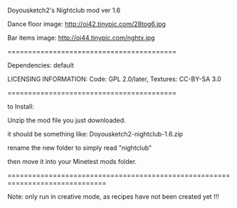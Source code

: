 Doyousketch2's Nightclub mod
ver 1.6

Dance floor image: http://oi42.tinypic.com/28tog6.jpg

Bar items image: http://oi44.tinypic.com/nghtx.jpg

=========================================

Dependencies: default

LICENSING INFORMATION:
Code: GPL 2.0/later,
Textures: CC-BY-SA 3.0

=========================================

to Install:

Unzip the mod file you just downloaded.

it should be something like: Doyousketch2-nightclub-1.6.zip

rename the new folder to simply read "nightclub"

then move it into your Minetest mods folder.

==============================================================================

Note: only run in creative mode, as recipes have not been created yet !!!

